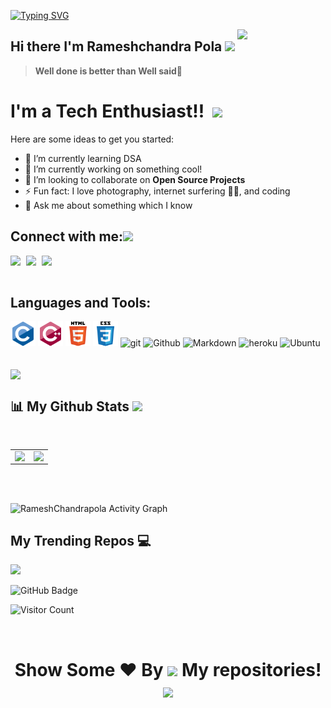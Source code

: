 
[![Typing SVG](https://readme-typing-svg.herokuapp.com?color=F77222&size=29&multiline=true&width=700&lines=Welcome+To+Ramesh+Chandra's+GitHub+Profile)](https://git.io/typing-svg)

<a href="#"><img width="28%" height="auto" align="right" src="https://user-images.githubusercontent.com/76244600/130684066-fb0b5e47-6c93-469e-ba45-7cb62833b965.png" /></a>
## Hi there I'm Rameshchandra Pola <img src="https://github.com/TheDudeThatCode/TheDudeThatCode/blob/master/Assets/Mario_Hello_Big.gif" width="30px">
> **Well done is better than Well said**💪

# I'm a Tech Enthusiast!! </b>&nbsp;<img src="https://github.com/TheDudeThatCode/TheDudeThatCode/blob/master/Assets/Designer.gif" width="44px">

Here are some ideas to get you started:

- 🌱 I’m currently learning DSA
- 🔭 I’m currently working on something cool!
- 👬 I’m looking to collaborate on **Open Source Projects**
- ⚡ Fun fact: I love photography, internet surfering 🏄‍♂️, and coding
- 💬 Ask me about something which I know



## Connect with me:<img src="https://github.com/TheDudeThatCode/TheDudeThatCode/blob/master/Assets/Handshake.gif" height="32px">
<a href="https://www.linkedin.com/in/pola-ramesh-chandra-b78347202/" target="blank" >
  <img align="left" width ="25px" src="https://github.com/TheDudeThatCode/TheDudeThatCode/blob/master/Assets/Linkedin.svg" />
  </a>
<a href="https://twitter.com/POLARAMESHCHAN2" target="blank" >
    <img align="left" width ="25px"src="https://github.com/TheDudeThatCode/TheDudeThatCode/blob/master/Assets/Twitter.svg"/>
  </a>
  <a href="mailto:pola.rameshchandra22@gmail.com">
    <img align="left" width ="25px" src="https://github.com/TheDudeThatCode/TheDudeThatCode/blob/master/Assets/Gmail.svg" />
  </a>
  <br>
  <br>
  
 ## Languages and Tools:
<p align="left"> <a> <img src="https://raw.githubusercontent.com/devicons/devicon/master/icons/c/c-original.svg" alt="c" width="40" height="40"/> </a>
 <a> <img src="https://raw.githubusercontent.com/devicons/devicon/master/icons/cplusplus/cplusplus-original.svg" alt="cplusplus" width="40" height="40"/> </a>
  <a > <img src="https://raw.githubusercontent.com/devicons/devicon/master/icons/html5/html5-original-wordmark.svg" alt="html5" width="40" height="40"/> </a>
 <a > <img src="https://raw.githubusercontent.com/devicons/devicon/master/icons/css3/css3-original-wordmark.svg" alt="css3" width="40" height="40"/> </a>
<a > <img src="https://www.vectorlogo.zone/logos/git-scm/git-scm-icon.svg" alt="git" width="40" height="40"/> </a>
  <a > <img src="https://user-images.githubusercontent.com/76244600/126533116-176092fb-9750-4ade-a482-d4cf6aa2860b.png" alt="Github" width="40" height="40"/> </a>
   <a > <img src="https://user-images.githubusercontent.com/76244600/126533722-ebb4bc70-0f06-43f1-b25f-660ab1ee011b.png" alt="Markdown" width="40" height="40"/> </a>
 <a> <img src="https://www.vectorlogo.zone/logos/heroku/heroku-icon.svg" alt="heroku" width="40" height="40"/> </a> 
  <a > <img src="https://user-images.githubusercontent.com/76244600/126532816-c1a58804-20cf-4762-836b-2d243cf7687d.png" alt="Ubuntu" width="40" height="40"/> </a>
</p>
<br>
 <a > <img src="https://github-readme-stats.vercel.app/api/top-langs/?username=Rameshchandrapola&layout=compact&show_icons=true&bg_color=45,fc00ff,00dbde&title_color=000&text_color=000"  align="center" height="165" /></a>

## 📊 My Github Stats <img src="https://user-images.githubusercontent.com/76244600/130684889-4425a8ef-53ba-48f3-9433-871976fba0e9.gif" width="45px">
  <br/>

<table><td valign="top" width="50%">

<img src="https://github-readme-stats.vercel.app/api?username=Rameshchandrapola&show_icons=true&bg_color=45,fc00ff,00dbde&title_color=fff&text_color=fff" align="left" style="width: 100%" />

</td><td valign="top" width="50%">

<img src="https://github-readme-streak-stats.herokuapp.com/?user=Rameshchandrapola&theme=radical&hide_border=true&stroke=0000&background=060A0CD0" align="left" style="width: 100%" />

</td></table>  

<br/>  


<br>
<p>
<a><img alt="RameshChandrapola Activity Graph" src="https://activity-graph.herokuapp.com/graph?username=Rameshchandrapola&bg_color=0D1117&color=D73A7B&line=A8FDF6&point=FFFFFF&hide_border=true" /></a>
</p>

## My Trending Repos 💻

[![](https://github-readme-stats.vercel.app/api/pin/?username=Rameshchandrapola&repo=My-first-website&bg_color=45,fc00ff,00dbde&title_color=fff&text_color=fff)](https://github.com/Rameshchandrapola/My-first-website)


<a><img src="https://img.shields.io/github/followers/Rameshchandrapola?label=Followers&style=social" alt="GitHub Badge"></a>

 ![Visitor Count](https://profile-counter.glitch.me/{Rameshchandrapola}/count.svg)

<br>

  ### <h1><p align ="center"> Show Some ❤️ By  <img src="https://media.giphy.com/media/ObNTw8Uzwy6KQ/giphy.gif" width="25px"> My repositories!<img src="https://user-images.githubusercontent.com/76244600/130682427-5b987fe2-9a2e-4e08-9e59-b951a8e58a84.gif" width="25px"></p> </h1>

 

